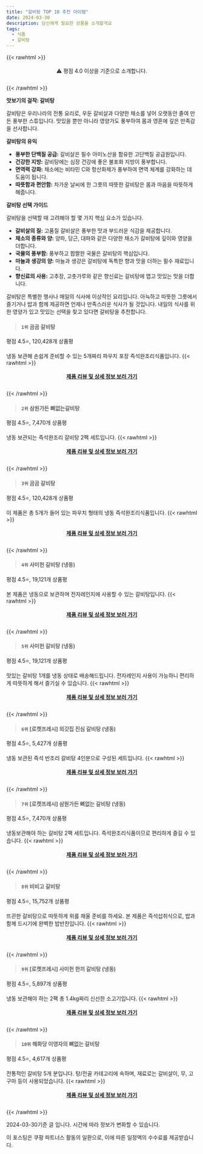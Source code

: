 ```yaml
---
title: "갈비탕 TOP 10 추천 아이템"
date: 2024-03-30
description: 당신에게 필요한 상품을 소개할게요
tags:
  - 식품
  - 갈비탕
---
```

{{< rawhtml >}}<div class="toc" style="text-align: center; height: 50px; line-height: 2;">  <p>⚠️ 평점 4.0 이상을 기준으로 소개합니다.<br></p></div> {{< /rawhtml >}}

**맛보기의 걸작: 갈비탕**

갈비탕은 우리나라의 전통 요리로, 우둔 갈비살과 다양한 채소를 넣어 오랫동안 졸여 만든 풍부한 스튜입니다. 맛있을 뿐만 아니라 영양가도 풍부하여 몸과 영혼에 깊은 만족감을 선사합니다.

**갈비탕의 유익**

* **풍부한 단백질 공급:** 갈비살은 필수 아미노산을 함유한 고단백질 공급원입니다.
* **건강한 지방:** 갈비탕에는 심장 건강에 좋은 불포화 지방이 풍부합니다.
* **면역력 강화:** 채소에는 비타민 C와 항산화제가 풍부하여 면역 체계를 강화하는 데 도움이 됩니다.
* **따뜻함과 편안함:** 차가운 날씨에 한 그릇의 따뜻한 갈비탕은 몸과 마음을 따뜻하게 해줍니다.

**갈비탕 선택 가이드**

갈비탕을 선택할 때 고려해야 할 몇 가지 핵심 요소가 있습니다.

* **갈비살의 질:** 고품질 갈비살은 풍부한 맛과 부드러운 식감을 제공합니다.
* **채소의 종류와 양:** 양파, 당근, 대파와 같은 다양한 채소가 갈비탕에 깊이와 영양을 더합니다.
* **국물의 풍부함:** 풍부하고 짭짤한 국물은 갈비탕의 핵심입니다.
* **마늘과 생강의 양:** 마늘과 생강은 갈비탕에 독특한 향과 맛을 더하는 필수 재료입니다.
* **향신료의 사용:** 고추장, 고춧가루와 같은 향신료는 갈비탕에 맵고 맛있는 맛을 더합니다.

갈비탕은 특별한 행사나 매일의 식사에 이상적인 요리입니다. 아늑하고 따뜻한 그릇에서 즐기거나 밥과 함께 제공하면 언제나 만족스러운 식사가 될 것입니다. 내일의 식사를 위한 영양가 있고 맛있는 선택을 찾고 있다면 갈비탕을 추천합니다.


>#### `1위` 곰곰 갈비탕
평점 4.5⭐, 120,428개 상품평

냉동 보관해 손쉽게 준비할 수 있는 5개짜리 파우치 포장 즉석완조리식품입니다.
{{< rawhtml >}}<div class="toc" style="text-align: center; height: 50px; line-height: 2;"><p><b><a href="https://link.coupang.com/re/AFFSDP?lptag=AF5033054&pageKey=187491448&itemId=535867426&vendorItemId=5016395895&traceid=V0-153-27dabb5ae78878ca&requestid=20240330120844583209045342&token=31850B%7CGM">제품 리뷰 및 상세 정보 보러 가기</a></b><br></p> </div>{{< /rawhtml >}}

>#### `2위` 삼원가든 뼈없는갈비탕
평점 4.5⭐, 7,470개 상품평

냉동 보관되는 즉석완조리 갈비탕 2팩 세트입니다.
{{< rawhtml >}}<div class="toc" style="text-align: center; height: 50px; line-height: 2;"><p><b><a href="https://link.coupang.com/re/AFFSDP?lptag=AF5033054&pageKey=7659920511&itemId=20404629501&vendorItemId=87486905227&traceid=V0-153-edf8dbe1b65c13f6&requestid=20240330120844583209045342&token=31850B%7CGM">제품 리뷰 및 상세 정보 보러 가기</a></b><br></p> </div>{{< /rawhtml >}}

>#### `3위` 곰곰 갈비탕
평점 4.5⭐, 120,428개 상품평

이 제품은 총 5개가 들어 있는 파우치 형태의 냉동 즉석완조리식품입니다.
{{< rawhtml >}}<div class="toc" style="text-align: center; height: 50px; line-height: 2;"><p><b><a href="https://link.coupang.com/re/AFFSDP?lptag=AF5033054&pageKey=187491448&itemId=1047437198&vendorItemId=5510901600&traceid=V0-153-27dabb5ae78878ca&requestid=20240330120844583209045342&token=31850B%7CGM">제품 리뷰 및 상세 정보 보러 가기</a></b><br></p> </div>{{< /rawhtml >}}

>#### `4위` 사미헌 갈비탕 (냉동)
평점 4.5⭐, 19,121개 상품평

본 제품은 냉동으로 보관하며 전자레인지에 사용할 수 있는 갈비탕입니다.
{{< rawhtml >}}<div class="toc" style="text-align: center; height: 50px; line-height: 2;"><p><b><a href="https://link.coupang.com/re/AFFSDP?lptag=AF5033054&pageKey=207594024&itemId=19224743968&vendorItemId=86341415210&traceid=V0-153-a41b492519780e07&requestid=20240330120844583209045342&token=31850B%7CGM">제품 리뷰 및 상세 정보 보러 가기</a></b><br></p> </div>{{< /rawhtml >}}

>#### `5위` 사미헌 갈비탕 (냉동)
평점 4.5⭐, 19,121개 상품평

맛있는 갈비탕 1개를 냉동 상태로 배송해드립니다. 전자레인지 사용이 가능하니 편리하게 따뜻하게 해서 즐기실 수 있습니다.
{{< rawhtml >}}<div class="toc" style="text-align: center; height: 50px; line-height: 2;"><p><b><a href="https://link.coupang.com/re/AFFSDP?lptag=AF5033054&pageKey=207594024&itemId=614788815&vendorItemId=4613150957&traceid=V0-153-a41b492519780e07&requestid=20240330120844583209045342&token=31850B%7CGM">제품 리뷰 및 상세 정보 보러 가기</a></b><br></p> </div>{{< /rawhtml >}}

>#### `6위` [로켓프레시] 외갓집 진심 갈비탕 (냉동)
평점 4.5⭐, 5,427개 상품평

냉동 보관된 즉석 반조리 갈비탕 4인분으로 구성된 세트입니다.
{{< rawhtml >}}<div class="toc" style="text-align: center; height: 50px; line-height: 2;"><p><b><a href="https://link.coupang.com/re/AFFSDP?lptag=AF5033054&pageKey=7353717225&itemId=18929274600&vendorItemId=86056138398&traceid=V0-153-c94769137f233c60&requestid=20240330120844583209045342&token=31850B%7CGM">제품 리뷰 및 상세 정보 보러 가기</a></b><br></p> </div>{{< /rawhtml >}}

>#### `7위` [로켓프레시] 삼원가든 뼈없는 갈비탕 (냉동)
평점 4.5⭐, 7,470개 상품평

냉동보관해야 하는 갈비탕 2팩 세트입니다. 즉석완조리식품이므로 편리하게 즐길 수 있습니다.
{{< rawhtml >}}<div class="toc" style="text-align: center; height: 50px; line-height: 2;"><p><b><a href="https://link.coupang.com/re/AFFSDP?lptag=AF5033054&pageKey=7659920511&itemId=20472443818&vendorItemId=87551704742&traceid=V0-153-edf8dbe1b65c13f6&requestid=20240330120844583209045342&token=31850B%7CGM">제품 리뷰 및 상세 정보 보러 가기</a></b><br></p> </div>{{< /rawhtml >}}

>#### `8위` 비비고 갈비탕
평점 4.5⭐, 15,752개 상품평

뜨끈한 갈비탕으로 따뜻하게 위를 채울 준비를 하세요. 본 제품은 즉석섭취식으로, 밥과 함께 드시기에 완벽한 밥반찬입니다.
{{< rawhtml >}}<div class="toc" style="text-align: center; height: 50px; line-height: 2;"><p><b><a href="https://link.coupang.com/re/AFFSDP?lptag=AF5033054&pageKey=5335143465&itemId=8020038490&vendorItemId=76853128246&traceid=V0-153-58c621aa028a8f3d&requestid=20240330120844583209045342&token=31850B%7CGM">제품 리뷰 및 상세 정보 보러 가기</a></b><br></p> </div>{{< /rawhtml >}}

>#### `9위` [로켓프레시] 사미헌 한끼 갈비탕 (냉동)
평점 4.5⭐, 5,897개 상품평

냉동 보관해야 하는 2팩 총 1.4kg짜리 신선한 소고기입니다.
{{< rawhtml >}}<div class="toc" style="text-align: center; height: 50px; line-height: 2;"><p><b><a href="https://link.coupang.com/re/AFFSDP?lptag=AF5033054&pageKey=6293640082&itemId=12977312730&vendorItemId=80241265625&traceid=V0-153-3acdfd751f8cef97&requestid=20240330120844583209045342&token=31850B%7CGM">제품 리뷰 및 상세 정보 보러 가기</a></b><br></p> </div>{{< /rawhtml >}}

>#### `10위` 해화당 이영자의 뼈없는 갈비탕
평점 4.5⭐, 4,617개 상품평

전통적인 갈비탕 5개 분입니다. 탕/전골 카테고리에 속하며, 재료로는 갈비살이, 무, 고구마 등이 사용되었습니다.
{{< rawhtml >}}<div class="toc" style="text-align: center; height: 50px; line-height: 2;"><p><b><a href="https://link.coupang.com/re/AFFSDP?lptag=AF5033054&pageKey=6855276102&itemId=14229769697&vendorItemId=87236327906&traceid=V0-153-c372d2729f88bc0a&requestid=20240330120844583209045342&token=31850B%7CGM">제품 리뷰 및 상세 정보 보러 가기</a></b><br></p> </div>{{< /rawhtml >}}


2024-03-30기준 글 입니다.
시간에 따라 정보가 변화할 수 있습니다.

이 포스팅은 쿠팡 파트너스 활동의 일환으로, 이에 따른 일정액의 수수료를 제공받습니다.